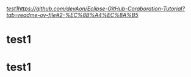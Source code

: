 ###### [test1](https://github.com/devAon/Eclipse-GitHub-Coraboration-Tutorial?tab=readme-ov-file#2-%EC%8B%A4%EC%8A%B5)https://github.com/devAon/Eclipse-GitHub-Coraboration-Tutorial?tab=readme-ov-file#2-%EC%8B%A4%EC%8A%B5
# test1
# test1
